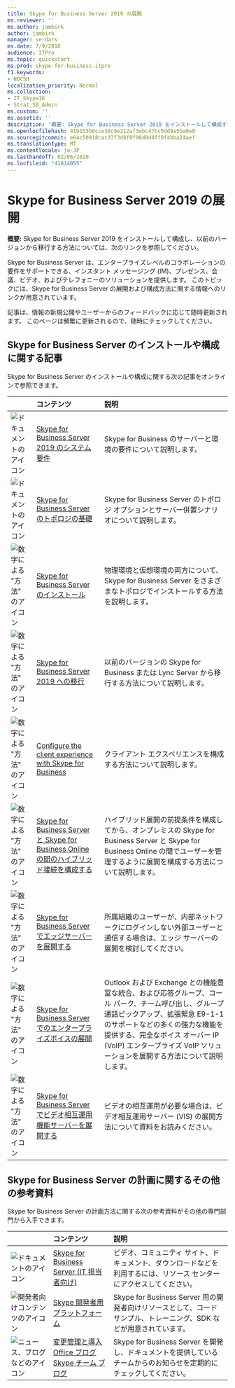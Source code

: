 ```yaml
---
title: Skype for Business Server 2019 の展開
ms.reviewer: ''
ms.author: jambirk
author: jambirk
manager: serdars
ms.date: 7/9/2018
audience: ITPro
ms.topic: quickstart
ms.prod: skype-for-business-itpro
f1.keywords:
- NOCSH
localization_priority: Normal
ms.collection:
- IT_Skype16
- Strat_SB_Admin
ms.custom: ''
ms.assetid: ''
description: '概要: Skype for Business Server 2019 をインストールして構成する方法については、以下のリンクを参照してください。'
ms.openlocfilehash: 419155b0cce38c9e212af3ebc47bc5dd9a5ba0e0
ms.sourcegitcommit: e64c50818cac37f3d6f0f96d0d4ff0f4bba24aef
ms.translationtype: MT
ms.contentlocale: ja-JP
ms.lasthandoff: 02/06/2020
ms.locfileid: "41814055"
---
```

# <a name="deploy-skype-for-business-server-2019"></a>Skype for Business Server 2019 の展開
 
**概要:** Skype for Business Server 2019 をインストールして構成し、以前のバージョンから移行する方法については、次のリンクを参照してください。
  
Skype for Business Server は、エンタープライズレベルのコラボレーションの要件をサポートできる、インスタント メッセージング (IM)、プレゼンス、会議、ビデオ、およびテレフォニーのソリューションを提供します。 このトピックには、Skype for Business Server の展開および構成方法に関する情報へのリンクが用意されています。 
  
記事は、情報の新規公開やユーザーからのフィードバックに応じて随時更新されます。 このページは頻繁に更新されるので、随時にチェックしてください。
   
##  <a name="articles-about-skype-for-business-server-installation-and-configuration"></a>Skype for Business Server のインストールや構成に関する記事

Skype for Business Server のインストールや構成に関する次の記事をオンラインで参照できます。 
  
||コンテンツ|説明|
|:-----|:-----|:-----|
|![ドキュメントのアイコン](https://docs.microsoft.com/office/media/icons/paragraph-writing-blue.svg)|[Skype for Business Server 2019 のシステム要件](../plan/system-requirements.md)  <br/> |Skype for Business のサーバーと環境の要件について説明します。  <br/> |
|![ドキュメントのアイコン](https://docs.microsoft.com/office/media/icons/paragraph-writing-blue.svg)|[Skype for Business Server のトポロジの基礎](../../SfbServer/plan-your-deployment/topology-basics/topology-basics.md) <br/> |Skype for Business Server のトポロジ オプションとサーバー併置シナリオについて説明します。  <br/> |
|![数字による "方法" のアイコン](https://docs.microsoft.com/office/media/icons/list-123-blue.svg)|[Skype for Business Server のインストール](../../SfbServer/deploy/install/install.md)<br/> |物理環境と仮想環境の両方について、Skype for Business Server をさまざまなトポロジでインストールする方法を説明します。  <br/> |
|![数字による "方法" のアイコン](https://docs.microsoft.com/office/media/icons/list-123-blue.svg)| [Skype for Business Server 2019 への移行](../migration/migration-to-skype-for-business-server-2019.md) <br/> |以前のバージョンの Skype for Business または Lync Server から移行する方法について説明します。  <br/> |
|![数字による "方法" のアイコン](https://docs.microsoft.com/office/media/icons/list-123-blue.svg)|[Configure the client experience with Skype for Business](../../SfbServer/deploy/deploy-clients/configure-the-client-experience.md) <br/> |クライアント エクスペリエンスを構成する方法について説明します。  <br/> |
|![数字による "方法" のアイコン](https://docs.microsoft.com/office/media/icons/list-123-blue.svg)| [Skype for Business Server と Skype for Business Online の間のハイブリッド接続を構成する](../../SfbHybrid/hybrid/configure-hybrid-connectivity.md) <br/> |ハイブリッド展開の前提条件を構成してから、オンプレミスの Skype for Business Server と Skype for Business Online の間でユーザーを管理するように展開を構成する方法について説明します。  <br/> |
|![数字による "方法" のアイコン](https://docs.microsoft.com/office/media/icons/list-123-blue.svg)| [Skype for Business Server でエッジサーバーを展開する](../../SfbServer/deploy/deploy-edge-server/deploy-edge-servers.md) <br/> |所属組織のユーザーが、内部ネットワークにログインしない外部ユーザーと通信する場合は、エッジ サーバーの展開を検討してください。  <br/> |
|![数字による "方法" のアイコン](https://docs.microsoft.com/office/media/icons/list-123-blue.svg)| [Skype for Business Server でのエンタープライズボイスの展開](../../SfbServer/deploy/deploy-enterprise-voice/deploy-enterprise-voice.md) <br/> |Outlook および Exchange との機能豊富な統合、および応答グループ、コール パーク、チーム呼び出し、グループ通話ピックアップ、拡張緊急 E9-1-1 のサポートなどの多くの強力な機能を提供する、完全なボイス オーバー IP (VoIP) エンタープライズ VoIP ソリューションを展開する方法について説明します。  <br/> |
| ![数字による "方法" のアイコン](https://docs.microsoft.com/office/media/icons/list-123-blue.svg)| [Skype for Business Server でビデオ相互運用機能サーバーを展開する](../../SfbServer/deploy/deploy-video-interop-server/deploy-video-interop-server.md) <br/> |ビデオの相互運用が必要な場合は、ビデオ相互運用サーバー (VIS) の展開方法について資料をお読みください。  <br/> |
   
## <a name="additional-resources-about-planning-for-skype-for-business-server"></a>Skype for Business Server の計画に関するその他の参考資料

Skype for Business Server の計画方法に関する次の参考資料がその他の専門部門から入手できます。 
  
||**コンテンツ**|**説明**|
|:-----|:-----|:-----|
|![ドキュメントのアイコン](https://docs.microsoft.com/office/media/icons/paragraph-writing-blue.svg)|[Skype for Business Server (IT 担当者向け)](https://go.microsoft.com/fwlink/p/?LinkId=527960) <br/> |ビデオ、コミュニティ サイト、ドキュメント、ダウンロードなどを利用するには、リソース センターにアクセスしてください。|
|![開発者向けコンテンツのアイコン](https://docs.microsoft.com/office/media/icons/developer-blue.svg)|[Skype 開発者用プラットフォーム](https://go.microsoft.com/fwlink/?LinkId=619775) <br/> |Skype for Business Server 用の開発者向けリソースとして、コード サンプル、トレーニング、SDK などが用意されています。  <br/> |
|![ニュース、ブログなどのアイコン](https://docs.microsoft.com/office/media/icons/blog-site-blue.svg)|[変更管理と導入](https://go.microsoft.com/fwlink/p/?LinkId=532796) <br/> [Office ブログ](https://go.microsoft.com/fwlink/p/?LinkId=528899) <br/> [Skype チーム ブログ](https://go.microsoft.com/fwlink/p/?LinkId=532818) <br/> |Skype for Business Server を開発し、ドキュメントを提供しているチームからのお知らせを定期的にチェックしてください。  <br/> |
   

